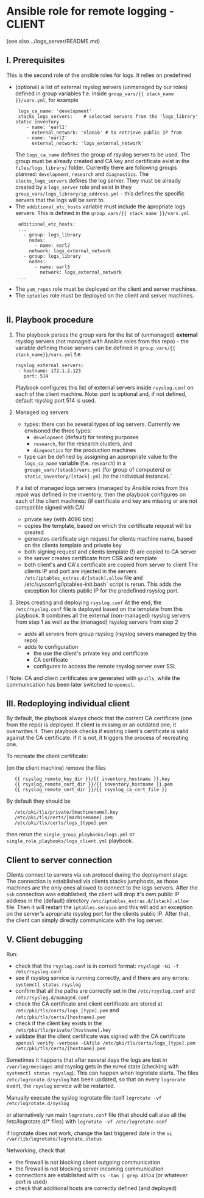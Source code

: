 # Ansible role for remote logging - CLIENT

(see also ../logs_server/README.md)

## I. Prerequisites

This is the second role of the ansible roles for logs. It relies on predefined
 - (optional) a list of external rsyslog servers (unmanaged by our roles) defined
   in group variables f.e. inside `group_vars/{{ stack_name }}/vars.yml`, for example
   ```
    logs_ca_name: 'development'
    stacks_logs_servers:    # selected servers from the 'logs_library' static inventory
       - name: 'earl1'
         external_network: 'vlan16' # to retrieve public IP from
       - name: 'earl2'
         external_network: 'logs_external_network'
   ```
   The `logs_ca_name` defines the group of rsyslog server to be used. The group must be already
   created and CA key and certificate exist in the `files/logs_library/` folder.
   Currently there are following groups planned: `development`, `research` and `diagnostics`.
   The `stacks_logs_servers` defines the log server. They must be already created by a
   `logs_server` role and exist in they `group_vars/logs_library/ip_address.yml` - this defines
   the specific servers that the logs will be sent to.
 - The `additional_etc_hosts` variable must include the apropriate logs servers. This is defined
   in the `group_vars/{{ stack_name }}/vars.yml`
   ```
    additional_etc_hosts:
    ...
      - group: logs_library
        nodes:
          - name: earl2
        network: logs_external_network
      - group: logs_library
        nodes:
          - name: earl3
            network: logs_external_network
    ...
 - The `yum_repos` role must be deployed on the client and server machines.
 - The `iptables` role must be deployed on the client and server machines.
   ```

## II. Playbook procedure

1. The playbook parses the group vars for the list of (unmanaged) **external** rsyslog servers
   (not managed with Ansible roles from this repo) - the variable defining those
   servers can be defined in `group_vars/{{ stack_name}}/vars.yml` f.e.
   ```
   rsyslog_external_servers:
    - hostname: 172.1.2.123
      port: 514
   ```
   Playbook configures this list of external servers inside `rsyslog.conf` on each
   of the client machine.
   Note: port is optional and, if not defined, default rsyslog port 514 is used.

2. Managed log servers

    - types: there can be several types of log servers. Currently we envisoned the three types:
      - `development` (default) for testing purposes
      - `research`, for the research clusters, and
      - `diagnostics` for the production machines
    - type can be defined by assigning an appropriate value to the `logs_ca_name` variable (f.e.
      `research`) in a `groups_vars/[stack]/vars.yml` (for group of computers) or
      `static_inventory/[stack].yml` (to the individual instance).`

   If a list of managed logs servers (managed by Ansible roles from this repo) was
   defined in the inventory, then the playbook configures on each of the client machines:
   (if certificate and key are missing or are not compatible signed with CA)

    - private key (with 4096 bits)
    - copies the template, based on which the certificate request will be created
    - generates certificate sign request for clients machine name, based on the
      clients template and private key
    - both signing request and clients template (!) are copied to CA server
    - the server creates certificate from CSR and template
    - both client's and CA's certificate are copied from server to client
   The clients IP and port are injected in the servers `/etc/iptables_extras.d/[stack].allow`
   file and /etc/sysconfig/iptables-init.bash` script is rerun. This adds the exception for
   clients public IP for the predefined rsyslog port.

3. Steps creating and deploying `rsyslog.conf`
   At the end, the `/etc/rsyslog.conf` file is deployed based on the template from
   this playbook. It combines all the external (non-managed) rsyslog servers from
   step 1 as well as the (managed) rsyslog servers from step 2
    - adds all servers from group rsyslog (rsyslog severs managed by this repo)
    - adds to configuration
      - the use the client's private key and certificate
      - CA certificate
      - configures to access the remote rsyslog server over SSL

! Note: CA and client certificates are generated with `gnutls`, while the communication has
been later switched to `openssl`.

## III. Redeploying individual client

By default, the playbook always check that the correct CA certificate (one from the
repo) is deployed. If client is missing or an outdated one, it overwrites it. Then
playbook checks if existing client's certificate is valid against the CA certificate.
If it is not, it triggers the process of recreating one.

To recreate the client certificate:

(on the client machine) remove the files

```
   {{ rsyslog_remote_key_dir }}/{{ inventory_hostname }}.key
   {{ rsyslog_remote_cert_dir }}/{{ inventory_hostname }}.pem
   {{ rsyslog_remote_cert_dir }}/{{ rsyslog_ca_cert_file }}
```

By default they should be

```
   /etc/pki/tls/private/[machinename].key
   /etc/pki/tls/certs/[machinename].pem
   /etc/pki/tls/certs/logs_[type].pem
```

then rerun the `single_group_playbooks/logs.yml` or `single_role_playbooks/logs_client.yml`
playbook.

## Client to server connection

Clients connect to servers via `ssh` protocol during the deployment stage. The connection is
established via clients stacks jumphosts, as those machines are the only ones allowed to connect
to the logs servers. After the `ssh` connection was established, the client will drop it's own
public IP address in the (default) directory `/etc/iptables_extras.d/[stack].allow` file. Then it
will restart the `iptables.service` and this will add an exception on the server's apropriate
rsyslog port for the clients public IP.
After that, the client can simply directly communicate with the log server.

## V. Client debugging

Run:

- check that the `rsyslog.conf` is in correct format: `rsyslogd -N1 -f /etc/rsyslog.conf`
- see if rsyslog service is running correctly, and if there are any errors: `systemctl status rsyslog`
- confirm that all the paths are correctly set in the `/etc/rsyslog.conf` and `/etc/rsyslog.d/managed.conf`
- check the CA certificate and client certificate are stored at `/etc/pki/tls/certs/logs_[type].pem` and `/etc/pki/tls/certs/[hostname].pem`
- check if the client key exists in the `/etc/pki/tls/private/[hostname].key`
- validate that the client certificate was signed with the CA certificate `openssl verify -verbose -CAfile /etc/pki/tls/certs/logs_[type].pem /etc/pki/tls/certs/[hostname].pem`

Sometimes it happens that after several days the logs are lost in `/var/log/messages` and rsyslog gets in the `HUPed` state (checking with `systemctl status rsyslog`). This can happen when logrotate starts. The files `/etc/logrorate.d/syslog` has been updated, so that on every `logrorate` event, the `rsyslog` service will be restarted.

Manually execute the syslog logrotate file itself
    `logrotate -vf /etc/logrotate.d/syslog`

or alternatively run main `logrotate.conf` file (that should call also all the /etc/logrotate.d/* files) with
    `logrotate -vf /etc/logrotate.conf`

if logrotate does not work, change the last triggered date in the
    `vi /var/lib/logrotate/logrotate.status`

Networking, check that

 - the firewall is not blocking client outgoing communication
 - the firewall is not blocking server incoming communication
 - connections are established with `ss -tan | grep 41514` (or whatever port is used)
 - check that additional hosts are correctly defined (and deployed)
